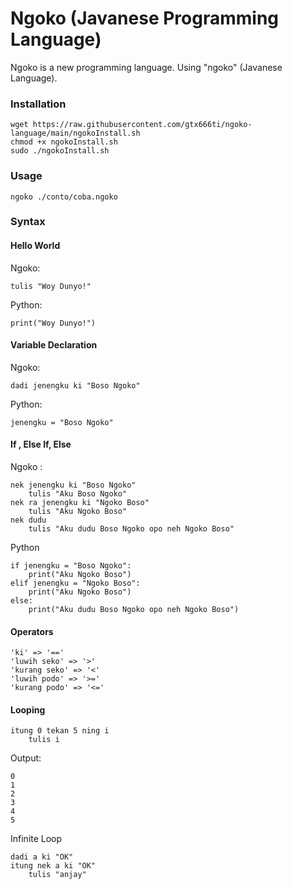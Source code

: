 # Ngoko (Javanese Programming Language)
Ngoko is a new programming language. Using "ngoko" (Javanese Language).
### Installation
```
wget https://raw.githubusercontent.com/gtx666ti/ngoko-language/main/ngokoInstall.sh
chmod +x ngokoInstall.sh
sudo ./ngokoInstall.sh
```
### Usage
```
ngoko ./conto/coba.ngoko
```
### Syntax
#### Hello World
Ngoko:
```
tulis "Woy Dunyo!"
```
Python: 
```
print("Woy Dunyo!")
```
#### Variable Declaration
Ngoko:
```
dadi jenengku ki "Boso Ngoko"
```
Python:
``` 
jenengku = "Boso Ngoko"
```
#### If , Else If, Else
Ngoko :
```
nek jenengku ki "Boso Ngoko"
    tulis "Aku Boso Ngoko"
nek ra jenengku ki "Ngoko Boso"
    tulis "Aku Ngoko Boso"
nek dudu
    tulis "Aku dudu Boso Ngoko opo neh Ngoko Boso"
```
Python
```
if jenengku = "Boso Ngoko":
    print("Aku Ngoko Boso")
elif jenengku = "Ngoko Boso":
    print("Aku Ngoko Boso")
else:
    print("Aku dudu Boso Ngoko opo neh Ngoko Boso")
```
#### Operators
```
'ki' => '=='
'luwih seko' => '>'
'kurang seko' => '<'
'luwih podo' => '>='
'kurang podo' => '<='
```
#### Looping
```
itung 0 tekan 5 ning i
    tulis i
```
Output:
```
0
1
2
3
4
5
```
Infinite Loop
```
dadi a ki "OK"
itung nek a ki "OK"
    tulis "anjay"
```
